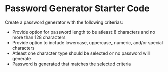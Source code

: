 # Password Generator Starter Code
Create a password generator with the following criterias:
- Provide option for password length to be atleast 8 characters and no more than 128 characters
- Provide option to include lowercase, uppercase, numeric, and/or special characters
- Atleast one character type should be selected or no password will generate
- Password is generated that matches the selected criteria

